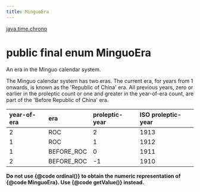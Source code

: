 ```yaml
---
title: MinguoEra
---
```


[java.time.chrono](../packages/#java.time.chrono)

# public final enum MinguoEra


An era in the Minguo calendar system.
 <p>
 The Minguo calendar system has two eras.
 The current era, for years from 1 onwards, is known as the 'Republic of China' era.
 All previous years, zero or earlier in the proleptic count or one and greater
 in the year-of-era count, are part of the 'Before Republic of China' era.

 <table summary="Minguo years and eras" cellpadding="2" cellspacing="3" border="0" >
 <thead>
 <tr class="tableSubHeadingColor">
 <th class="colFirst" align="left">year-of-era</th>
 <th class="colFirst" align="left">era</th>
 <th class="colFirst" align="left">proleptic-year</th>
 <th class="colLast" align="left">ISO proleptic-year</th>
 </tr>
 </thead>
 <tbody>
 <tr class="rowColor">
 <td>2</td><td>ROC</td><td>2</td><td>1913</td>
 </tr>
 <tr class="altColor">
 <td>1</td><td>ROC</td><td>1</td><td>1912</td>
 </tr>
 <tr class="rowColor">
 <td>1</td><td>BEFORE_ROC</td><td>0</td><td>1911</td>
 </tr>
 <tr class="altColor">
 <td>2</td><td>BEFORE_ROC</td><td>-1</td><td>1910</td>
 </tr>
 </tbody>
 </table>
 <p>
 <b>Do not use {@code ordinal()} to obtain the numeric representation of {@code MinguoEra}.
 Use {@code getValue()} instead.</b>